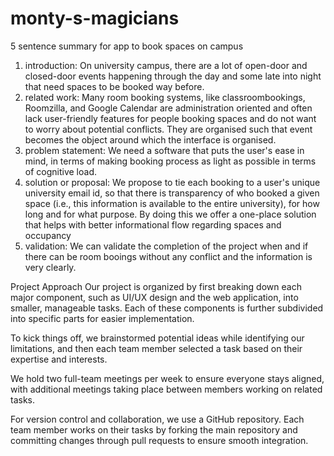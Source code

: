 # monty-s-magicians
5 sentence summary for app to book spaces on campus

1. introduction: On university campus, there are a lot of open-door and closed-door events happening through the day and some late into night that need spaces to be booked way before. 
2. related work: Many room booking systems, like classroombookings, Roomzilla, and Google Calendar are administration oriented and often lack user-friendly features for people booking spaces and do not want to worry about potential conflicts. They are organised such that event becomes the object around which the interface is organised.
3. problem statement: We need a software that puts the user's ease in mind, in terms of making booking process as light as possible in terms of cognitive load.
4. solution or proposal: We propose to tie each booking to a user's unique university email id, so that there is transparency of who booked a given space (i.e., this information is available to the entire university), for how long and for what purpose. By doing this we offer a one-place solution that helps with better informational flow regarding spaces and occupancy
5. validation: We can validate the completion of the project when and if there can be room booings without any conflict and the information is very clearly.


Project Approach
Our project is organized by first breaking down each major component, such as UI/UX design and the web application, into smaller, manageable tasks. Each of these components is further subdivided into specific parts for easier implementation.

To kick things off, we brainstormed potential ideas while identifying our limitations, and then each team member selected a task based on their expertise and interests.

We hold two full-team meetings per week to ensure everyone stays aligned, with additional meetings taking place between members working on related tasks.

For version control and collaboration, we use a GitHub repository. Each team member works on their tasks by forking the main repository and committing changes through pull requests to ensure smooth integration. 
